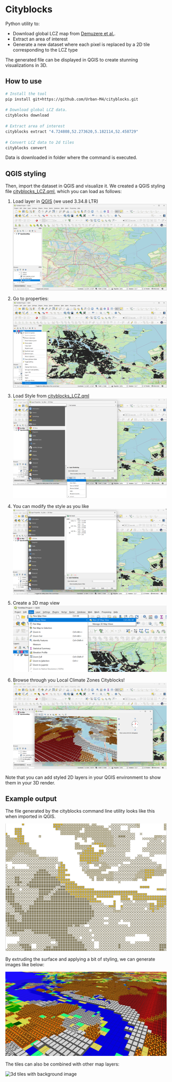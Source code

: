 # Cityblocks

Python utility to:

- Download global LCZ map from [Demuzere et al.](https://zenodo.org/records/7670653).
- Extract an area of interest
- Generate a new dataset where each pixel is replaced by a 2D tile corresponding to the LCZ type

The generated file can be displayed in QGIS to create stunning visualizations in 3D.

## How to use

```sh
# Install the tool
pip install git+https://github.com/Urban-M4/cityblocks.git

# Download global LCZ data. 
cityblocks download

# Extract area of interest
cityblocks extract "4.724808,52.273620,5.182114,52.458729"

# Convert LCZ data to 2d tiles
cityblocks convert
```

Data is downloaded in folder where the command is executed.


## QGIS styling
Then, import the dataset in QGIS and visualize it. We created a QGIS styling file [cityblocks_LCZ.qml](\qgis_files\cityblocks_LCZ.qml), which you can load as follows:

1. Load layer in [QGIS](https://qgis.org/) (we used 3.34.8 LTR)
![Load layer in QGIS](images/1.png)

2. Go to properties:
![Go to properties](images/2.png)

3. Load Style from [cityblocks_LCZ.qml](\qgis_files\cityblocks_LCZ.qml) 
![Load style](images/3.png) 

4. You can modify the style as you like 
![modify the style](images/4.png)

5. Create a 3D map view
![Create a 3D map view](images/5.png)

6. Browse through you Local Climate Zones Cityblocks!
![Go to properties](images/6.png)

Note that you can add styled 2D layers in your QGIS environment to show them in your 3D render.


## Example output

The file generated by the cityblocks command line utility looks like this when imported in QGIS.

![2d version of LCZ tiles](images/Amsterdam_2D.png)

By extruding the surface and applying a bit of styling, we can generate images like below:

![3d version of LCZ tiles](images/Amsterdam_3D.png)

The tiles can also be combined with other map layers:

![3d tiles with background image](images/Amsterdam_3D_bg.png)
